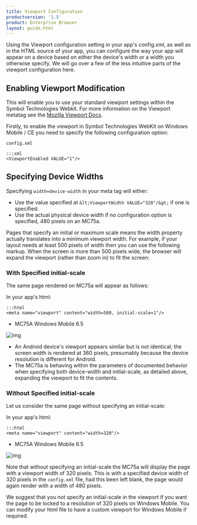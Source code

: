 ```yaml
---
title: Viewport Configuration
productversion: '1.5'
product: Enterprise Browser
layout: guide.html
---
```

Using the Viewport configuration setting in your app's config.xml, as well as in the HTML source of your app, you can configure the way your app will appear on a device based on either the device's width or a width you otherwise specify. We will go over a few of the less intuitive parts of the viewport configuration here.

## Enabling Viewport Modification
This will enable you to use your standard viewport settings within the Symbol Technologies Webkit. For more information on the Viewport metatag see the [Mozilla Viewport Docs](https://developer.mozilla.org/en-US/docs/Mozilla/Mobile/Viewport_meta_tag).

Firstly, to enable the viewport in Symbol Technologies WebKit on Windows Mobile / CE you need to specify the following configuration option:

`config.xml`
	 
    :::xml
    <ViewportEnabled VALUE="1"/>

## Specifying Device Widths
Specifying `width=device-width` in your meta tag will either:

* Use the value specified at `&lt;ViewportWidth VALUE="320"/&gt;` if one is specified.
* Use the actual physical device width if no configuration option is specified, 480 pixels on an MC75a.

Pages that specify an initial or maximum scale means the width property actually translates into a minimum viewport width. For example, if your layout needs at least 500 pixels of width then you can use the following markup.  When the screen is more than 500 pixels wide, the browser will expand the viewport (rather than zoom in) to fit the screen:

### With Specified initial-scale

The same page rendered on MC75a will appear as follows:

In your app's html:

    :::html
    <meta name="viewport" content="width=500, initial-scale=1"/>

* MC75A Windows Mobile 6.5

![img](../../images/viewport_config/winmo_viewport_demo.png)

* An Android device's viewport appears similar but is not identical; the screen width is rendered at 360 pixels, presumably because the device resolution is different for Android.
* The MC75a is behaving within the parameters of documented behavior when specifying both device-width and initial-scale, as detailed above, expanding the viewport to fit the contents.

### Without Specified initial-scale

Let us consider the same page without specifying an initial-scale:

In your app's html:

    :::html
    <meta name="viewport" content="width=320"/>

* MC75A Windows Mobile 6.5

![img](../../images/viewport_config/winmo_no_initial_scale.png)

Note that without specifying an initial-scale the MC75a will display the page with a viewport width of 320 pixels. This is with a specified device width of 320 pixels in the `config.xml` file, had this been left blank, the page would again render with a width of 480 pixels.

We suggest that you not specify an initial-scale in the viewport if you want the page to be locked to a resolution of 320 pixels on Windows Mobile. You can modify your html file to have a custom viewport for Windows Mobile if required.

